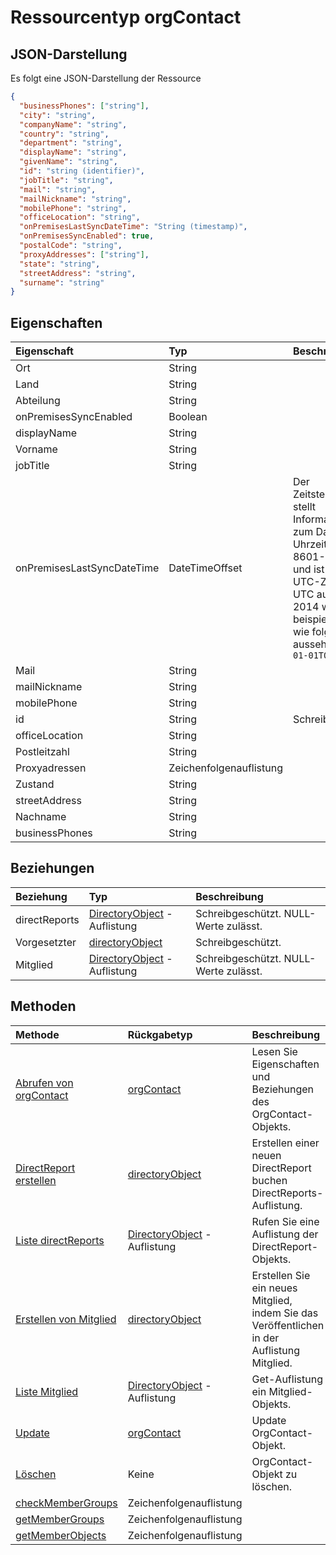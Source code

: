 # <a name="orgcontact-resource-type"></a>Ressourcentyp orgContact



## <a name="json-representation"></a>JSON-Darstellung

Es folgt eine JSON-Darstellung der Ressource

<!-- {
  "blockType": "resource",
  "optionalProperties": [
    "directReports",
    "manager",
    "memberOf"
  ],
  "@odata.type": "microsoft.graph.orgcontact"
}-->

```json
{
  "businessPhones": ["string"],
  "city": "string",
  "companyName": "string",
  "country": "string",
  "department": "string",
  "displayName": "string",
  "givenName": "string",
  "id": "string (identifier)",
  "jobTitle": "string",
  "mail": "string",
  "mailNickname": "string",
  "mobilePhone": "string",
  "officeLocation": "string",
  "onPremisesLastSyncDateTime": "String (timestamp)",
  "onPremisesSyncEnabled": true,
  "postalCode": "string",
  "proxyAddresses": ["string"],
  "state": "string",
  "streetAddress": "string",
  "surname": "string"
}

```
## <a name="properties"></a>Eigenschaften
| Eigenschaft     | Typ   |Beschreibung|
|:---------------|:--------|:----------|
|Ort|String||
|Land|String||
|Abteilung|String||
|onPremisesSyncEnabled|Boolean||
|displayName|String||
|Vorname|String||
|jobTitle|String||
|onPremisesLastSyncDateTime|DateTimeOffset|Der Zeitstempeltyp stellt Informationen zum Datum und Uhrzeit mit ISO 8601-Format dar und ist immer in UTC-Zeit. Uhr UTC auf 1 Jan 2014 würde beispielsweise wie folgt aussehen:`'2014-01-01T00:00:00Z'`|
|Mail|String||
|mailNickname|String||
|mobilePhone|String||
|id|String| Schreibgeschützt.|
|officeLocation|String||
|Postleitzahl|String||
|Proxyadressen|Zeichenfolgenauflistung||
|Zustand|String||
|streetAddress|String||
|Nachname|String||
|businessPhones|String||

## <a name="relationships"></a>Beziehungen
| Beziehung | Typ   |Beschreibung|
|:---------------|:--------|:----------|
|directReports|[DirectoryObject](directoryobject.md) -Auflistung| Schreibgeschützt. NULL-Werte zulässt.|
|Vorgesetzter|[directoryObject](directoryobject.md)| Schreibgeschützt.|
|Mitglied|[DirectoryObject](directoryobject.md) -Auflistung| Schreibgeschützt. NULL-Werte zulässt.|

## <a name="methods"></a>Methoden

| Methode           | Rückgabetyp    |Beschreibung|
|:---------------|:--------|:----------|
|[Abrufen von orgContact](../api/orgcontact_get.md) | [orgContact](orgcontact.md) |Lesen Sie Eigenschaften und Beziehungen des OrgContact-Objekts.|
|[DirectReport erstellen](../api/orgcontact_post_directreports.md) |[directoryObject](directoryobject.md)| Erstellen einer neuen DirectReport buchen DirectReports-Auflistung.|
|[Liste directReports](../api/orgcontact_list_directreports.md) |[DirectoryObject](directoryobject.md) -Auflistung| Rufen Sie eine Auflistung der DirectReport-Objekts.|
|[Erstellen von Mitglied](../api/orgcontact_post_memberof.md) |[directoryObject](directoryobject.md)| Erstellen Sie ein neues Mitglied, indem Sie das Veröffentlichen in der Auflistung Mitglied.|
|[Liste Mitglied](../api/orgcontact_list_memberof.md) |[DirectoryObject](directoryobject.md) -Auflistung| Get-Auflistung ein Mitglied-Objekts.|
|[Update](../api/orgcontact_update.md) | [orgContact](orgcontact.md)    |Update OrgContact-Objekt. |
|[Löschen](../api/orgcontact_delete.md) | Keine |OrgContact-Objekt zu löschen. |
|[checkMemberGroups](../api/orgcontact_checkmembergroups.md)|Zeichenfolgenauflistung||
|[getMemberGroups](../api/orgcontact_getmembergroups.md)|Zeichenfolgenauflistung||
|[getMemberObjects](../api/orgcontact_getmemberobjects.md)|Zeichenfolgenauflistung||

<!-- uuid: 8fcb5dbc-d5aa-4681-8e31-b001d5168d79
2015-10-25 14:57:30 UTC -->
<!-- {
  "type": "#page.annotation",
  "description": "orgContact resource",
  "keywords": "",
  "section": "documentation",
  "tocPath": ""
}-->